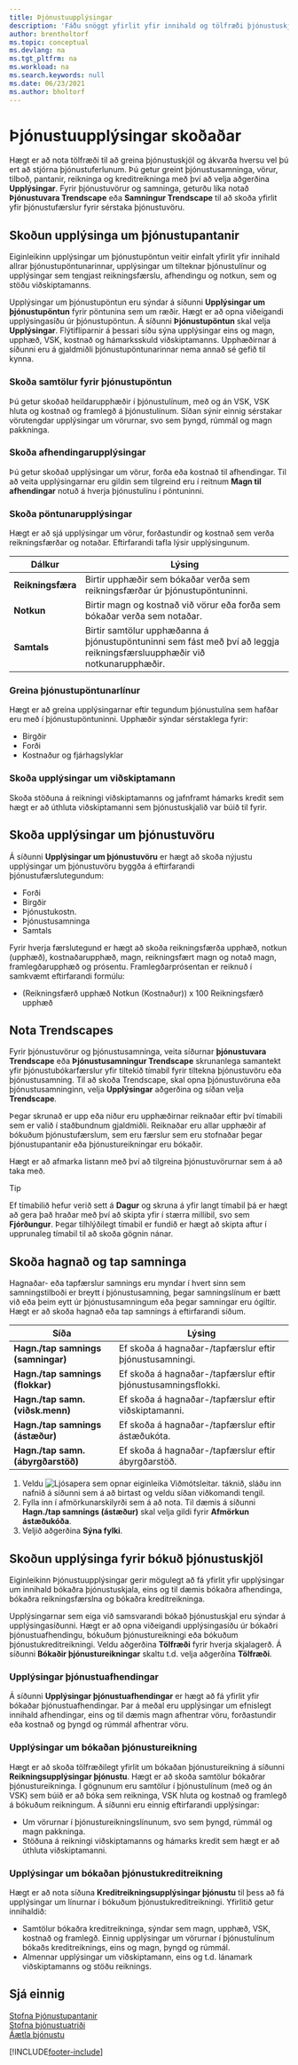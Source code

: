 ```yaml
---
title: Þjónustuupplýsingar
description: 'Fáðu snöggt yfirlit yfir innihald og tölfræði þjónustuskjala eins og pantanir, tilboð, reikninga, kreditreikninga, þjónustulínur og fleira.'
author: brentholtorf
ms.topic: conceptual
ms.devlang: na
ms.tgt_pltfrm: na
ms.workload: na
ms.search.keywords: null
ms.date: 06/23/2021
ms.author: bholtorf
---
```


# <a name="viewing-service-statistics" />Þjónustuupplýsingar skoðaðar
Hægt er að nota tölfræði til að greina þjónustuskjöl og ákvarða hversu vel þú ert að stjórna þjónustuferlunum. Þú getur greint þjónustusamninga, vörur, tilboð, pantanir, reikninga og kreditreikninga með því að velja aðgerðina **Upplýsingar**. Fyrir þjónustuvörur og samninga, geturðu líka notað **Þjónustuvara Trendscape** eða **Samningur Trendscape** til að skoða yfirlit yfir þjónustufærslur fyrir sérstaka þjónustuvöru.   

## <a name="viewing-statistics-for-service-orders" />Skoðun upplýsinga um þjónustupantanir
Eiginleikinn upplýsingar um þjónustupöntun veitir einfalt yfirlit yfir innihald allrar þjónustupöntunarinnar, upplýsingar um tilteknar þjónustulínur og upplýsingar sem tengjast reikningsfærslu, afhendingu og notkun, sem og stöðu viðskiptamanns.  

Upplýsingar um þjónustupöntun eru sýndar á síðunni **Upplýsingar um þjónustupöntun** fyrir pöntunina sem um ræðir. Hægt er að opna viðeigandi upplýsingasíðu úr þjónustupöntun. Á síðunni **Þjónustupöntun** skal velja **Upplýsingar**. Flýtifliparnir á þessari síðu sýna upplýsingar eins og magn, upphæð, VSK, kostnað og hámarksskuld viðskiptamanns. Upphæðirnar á síðunni eru á gjaldmiðli þjónustupöntunarinnar nema annað sé gefið til kynna.  

### <a name="view-totals-for-a-service-order" />Skoða samtölur fyrir þjónustupöntun
Þú getur skoðað heildarupphæðir í þjónustulínum, með og án VSK, VSK hluta og kostnað og framlegð á þjónustulínum. Síðan sýnir einnig sérstakar vörutengdar upplýsingar um vörurnar, svo sem þyngd, rúmmál og magn pakkninga.  

### <a name="view-shipping-information" />Skoða afhendingarupplýsingar
Þú getur skoðað upplýsingar um vörur, forða eða kostnað til afhendingar. Til að veita upplýsingarnar eru gildin sem tilgreind eru í reitnum **Magn til afhendingar** notuð á hverja þjónustulínu í pöntuninni.  

### <a name="view-order-details" />Skoða pöntunarupplýsingar
Hægt er að sjá upplýsingar um vörur, forðastundir og kostnað sem verða reikningsfærðar og notaðar. Eftirfarandi tafla lýsir upplýsingunum.  

|Dálkur | Lýsing|  
|------------|---------------------------------------|  
|**Reikningsfæra**|Birtir upphæðir sem bókaðar verða sem reikningsfærðar úr þjónustupöntuninni.|  
|**Notkun**|Birtir magn og kostnað við vörur eða forða sem bókaðar verða sem notaðar.|  
|**Samtals**|Birtir samtölur upphæðanna á þjónustupöntuninni sem fást með því að leggja reikningsfærsluupphæðir við notkunarupphæðir.|  

### <a name="analyze-service-order-lines" />Greina þjónustupöntunarlínur
Hægt er að greina upplýsingarnar eftir tegundum þjónustulína sem hafðar eru með í þjónustupöntuninni. Upphæðir sýndar sérstaklega fyrir:  

* Birgðir  
* Forði  
* Kostnaður og fjárhagslyklar  

### <a name="view-customer-information" />Skoða upplýsingar um viðskiptamann
Skoða stöðuna á reikningi viðskiptamanns og jafnframt hámarks kredit sem hægt er að úthluta viðskiptamanni sem þjónustuskjalið var búið til fyrir.

## <a name="viewing-service-item-statistics" />Skoða upplýsingar um þjónustuvöru
Á síðunni **Upplýsingar um þjónustuvöru** er hægt að skoða nýjustu upplýsingar um þjónustuvöru byggða á eftirfarandi þjónustufærslutegundum:  

* Forði  
* Birgðir  
* Þjónustukostn.  
* Þjónustusamninga  
* Samtals  

Fyrir hverja færslutegund er hægt að skoða reikningsfærða upphæð, notkun (upphæð), kostnaðarupphæð, magn, reikningsfært magn og notað magn, framlegðarupphæð og prósentu. Framlegðarprósentan er reiknuð í samkvæmt eftirfarandi formúlu:  

* (Reikningsfærð upphæð Notkun (Kostnaður)) x 100 Reikningsfærð upphæð  

## <a name="use-trendscapes" />Nota Trendscapes
Fyrir þjónustuvörur og þjónustusamninga, veita síðurnar **þjónustuvara Trendscape** eða **Þjónustusamningur Trendscape** skrunanlega samantekt yfir þjónustubókarfærslur yfir tiltekið tímabil fyrir tiltekna þjónustuvöru eða þjónustusamning. Til að skoða Trendscape, skal opna þjónustuvöruna eða þjónustusamninginn, velja **Upplýsingar** aðgerðina og síðan velja **Trendscape**.

Þegar skrunað er upp eða niður eru upphæðirnar reiknaðar eftir því tímabili sem er valið í staðbundnum gjaldmiðli. Reiknaðar eru allar upphæðir af bókuðum þjónustufærslum, sem eru færslur sem eru stofnaðar þegar þjónustupantanir eða þjónustureikningar eru bókaðir.

Hægt er að afmarka listann með því að tilgreina þjónustuvörurnar sem á að taka með.  

> [!Tip]  
>  Ef tímabilið hefur verið sett á **Dagur** og skruna á yfir langt tímabil þá er hægt að gera það hraðar með því að skipta yfir í stærra millibil, svo sem **Fjórðungur**. Þegar tilhlýðilegt tímabil er fundið er hægt að skipta aftur í upprunaleg tímabil til að skoða gögnin nánar.   

## <a name="viewing-gains-and-losses-on-contracts" />Skoða hagnað og tap samninga
Hagnaðar- eða tapfærslur samnings eru myndar í hvert sinn sem samningstilboði er breytt í þjónustusamning, þegar samningslínum er bætt við eða þeim eytt úr þjónustusamningum eða þegar samningar eru ógiltir. Hægt er að skoða hagnað eða tap samnings á eftirfarandi síðum.  

|Síða | Lýsing|  
|----------------|---------------------------------------|  
|**Hagn./tap samnings (samningar)**|Ef skoða á hagnaðar-/tapfærslur eftir þjónustusamningi.|  
|**Hagn./tap samnings (flokkar)**|Ef skoða á hagnaðar-/tapfærslur eftir þjónustusamningsflokki.|  
|**Hagn./tap samn. (viðsk.menn)**|Ef skoða á hagnaðar-/tapfærslur eftir viðskiptamanni.|  
|**Hagn./tap samnings (ástæður)**|Ef skoða á hagnaðar-/tapfærslur eftir ástæðukóta.|  
|**Hagn./tap samn. (ábyrgðarstöð)**|Ef skoða á hagnaðar-/tapfærslur eftir ábyrgðarstöð.|  

1. Veldu ![Ljósapera sem opnar eiginleika Viðmótsleitar.](media/ui-search/search_small.png "Segðu mér hvað þú vilt gera") táknið, sláðu inn nafnið á síðunni sem á að birtast og veldu síðan viðkomandi tengil.  
2. Fylla inn í afmörkunarskilyrði sem á að nota. Til dæmis á síðunni **Hagn./tap samnings (ástæður)** skal velja gildi fyrir **Afmörkun ástæðukóða**.  
3. Veljið aðgerðina **Sýna fylki**.

## <a name="viewing-statistics-for-posted-service-documents" />Skoðun upplýsinga fyrir bókuð þjónustuskjöl
Eiginleikinn Þjónustuupplýsingar gerir mögulegt að fá yfirlit yfir upplýsingar um innihald bókaðra þjónustuskjala, eins og til dæmis bókaðra afhendinga, bókaðra reikningsfærslna og bókaðra kreditreikninga.  

Upplýsingarnar sem eiga við samsvarandi bókað þjónustuskjal eru sýndar á upplýsingasíðunni. Hægt er að opna viðeigandi upplýsingasíðu úr bókaðri þjónustuafhendingu, bókuðum þjónustureikningi eða bókuðum þjónustukreditreikningi. Veldu aðgerðina **Tölfræði** fyrir hverja skjalagerð. Á síðunni **Bókaðir þjónustureikningar** skaltu t.d. velja aðgerðina **Tölfræði**.  

### <a name="posted-service-shipment-statistics" />Upplýsingar þjónustuafhendingar
Á síðunni **Upplýsingar þjónustuafhendingar** er hægt að fá yfirlit yfir bókaðar þjónustuafhendingar. Þar á meðal eru upplýsingar um efnislegt innihald afhendingar, eins og til dæmis magn afhentrar vöru, forðastundir eða kostnað og þyngd og rúmmál afhentrar vöru.  

### <a name="posted-service-invoice-statistics" />Upplýsingar um bókaðan þjónustureikning
Hægt er að skoða tölfræðilegt yfirlit um bókaðan þjónustureikning á síðunni **Reikningsupplýsingar þjónustu**. Hægt er að skoða samtölur bókaðrar þjónustureikninga. Í gögnunum eru samtölur í þjónustulínum (með og án VSK) sem búið er að bóka sem reikninga, VSK hluta og kostnað og framlegð á bókuðum reikningum. Á síðunni eru einnig eftirfarandi upplýsingar:  

* Um vörurnar í þjónustureikningslínunum, svo sem þyngd, rúmmál og magn pakkninga.  
* Stöðuna á reikningi viðskiptamanns og hámarks kredit sem hægt er að úthluta viðskiptamanni.  

### <a name="posted-service-credit-memo-statistics" />Upplýsingar um bókaðan þjónustukreditreikning
Hægt er að nota síðuna **Kreditreikningsupplýsingar þjónustu** til þess að fá upplýsingar um línurnar í bókuðum þjónustukreditreikningi. Yfirlitið getur innihaldið:

* Samtölur bókaðra kreditreikninga, sýndar sem magn, upphæð, VSK, kostnað og framlegð. Einnig upplýsingar um vörurnar í þjónustulínum bókaðs kreditreiknings, eins og magn, þyngd og rúmmál.  
* Almennar upplýsingar um viðskiptamann, eins og t.d. lánamark viðskiptamanns og stöðu reiknings.  

## <a name="see-also" />Sjá einnig
[Stofna Þjónustupantanir](service-how-to-create-service-orders.md)   
[Stofna þjónustuatriði](service-how-to-create-service-items.md)   
[Áætla þjónustu](service-plan-service.md)  


[!INCLUDE[footer-include](includes/footer-banner.md)]
